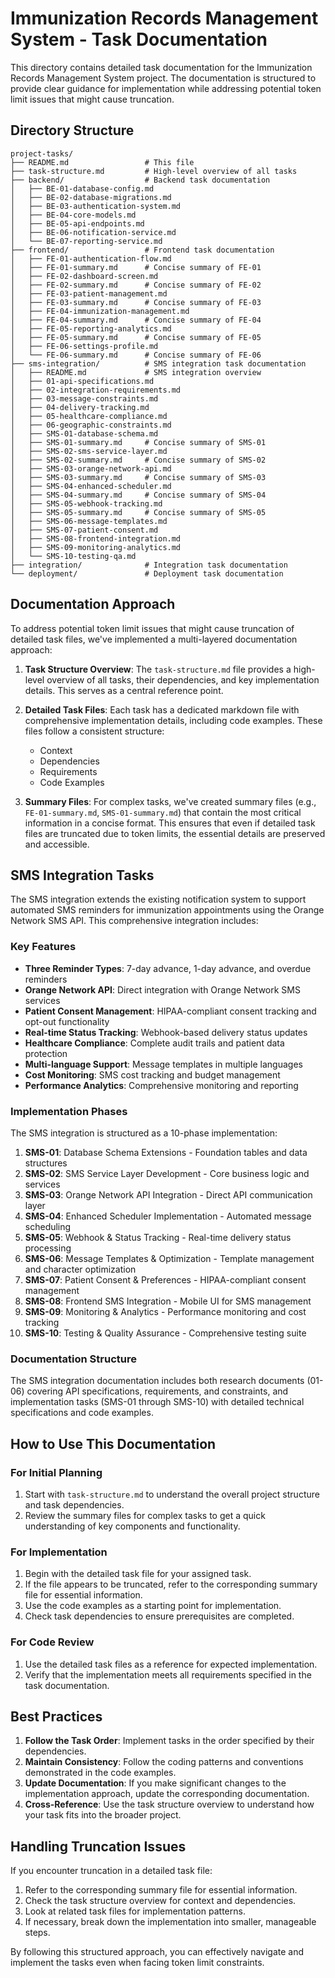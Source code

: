 # Immunization Records Management System - Task Documentation

This directory contains detailed task documentation for the Immunization Records Management System project. The documentation is structured to provide clear guidance for implementation while addressing potential token limit issues that might cause truncation.

## Directory Structure

```
project-tasks/
├── README.md                 # This file
├── task-structure.md         # High-level overview of all tasks
├── backend/                  # Backend task documentation
│   ├── BE-01-database-config.md
│   ├── BE-02-database-migrations.md
│   ├── BE-03-authentication-system.md
│   ├── BE-04-core-models.md
│   ├── BE-05-api-endpoints.md
│   ├── BE-06-notification-service.md
│   └── BE-07-reporting-service.md
├── frontend/                 # Frontend task documentation
│   ├── FE-01-authentication-flow.md
│   ├── FE-01-summary.md      # Concise summary of FE-01
│   ├── FE-02-dashboard-screen.md
│   ├── FE-02-summary.md      # Concise summary of FE-02
│   ├── FE-03-patient-management.md
│   ├── FE-03-summary.md      # Concise summary of FE-03
│   ├── FE-04-immunization-management.md
│   ├── FE-04-summary.md      # Concise summary of FE-04
│   ├── FE-05-reporting-analytics.md
│   ├── FE-05-summary.md      # Concise summary of FE-05
│   ├── FE-06-settings-profile.md
│   └── FE-06-summary.md      # Concise summary of FE-06
├── sms-integration/          # SMS integration task documentation
│   ├── README.md             # SMS integration overview
│   ├── 01-api-specifications.md
│   ├── 02-integration-requirements.md
│   ├── 03-message-constraints.md
│   ├── 04-delivery-tracking.md
│   ├── 05-healthcare-compliance.md
│   ├── 06-geographic-constraints.md
│   ├── SMS-01-database-schema.md
│   ├── SMS-01-summary.md     # Concise summary of SMS-01
│   ├── SMS-02-sms-service-layer.md
│   ├── SMS-02-summary.md     # Concise summary of SMS-02
│   ├── SMS-03-orange-network-api.md
│   ├── SMS-03-summary.md     # Concise summary of SMS-03
│   ├── SMS-04-enhanced-scheduler.md
│   ├── SMS-04-summary.md     # Concise summary of SMS-04
│   ├── SMS-05-webhook-tracking.md
│   ├── SMS-05-summary.md     # Concise summary of SMS-05
│   ├── SMS-06-message-templates.md
│   ├── SMS-07-patient-consent.md
│   ├── SMS-08-frontend-integration.md
│   ├── SMS-09-monitoring-analytics.md
│   └── SMS-10-testing-qa.md
├── integration/              # Integration task documentation
└── deployment/               # Deployment task documentation
```

## Documentation Approach

To address potential token limit issues that might cause truncation of detailed task files, we've implemented a multi-layered documentation approach:

1. **Task Structure Overview**: The `task-structure.md` file provides a high-level overview of all tasks, their dependencies, and key implementation details. This serves as a central reference point.

2. **Detailed Task Files**: Each task has a dedicated markdown file with comprehensive implementation details, including code examples. These files follow a consistent structure:
   - Context
   - Dependencies
   - Requirements
   - Code Examples

3. **Summary Files**: For complex tasks, we've created summary files (e.g., `FE-01-summary.md`, `SMS-01-summary.md`) that contain the most critical information in a concise format. This ensures that even if detailed task files are truncated due to token limits, the essential details are preserved and accessible.

## SMS Integration Tasks

The SMS integration extends the existing notification system to support automated SMS reminders for immunization appointments using the Orange Network SMS API. This comprehensive integration includes:

### Key Features
- **Three Reminder Types**: 7-day advance, 1-day advance, and overdue reminders
- **Orange Network API**: Direct integration with Orange Network SMS services
- **Patient Consent Management**: HIPAA-compliant consent tracking and opt-out functionality
- **Real-time Status Tracking**: Webhook-based delivery status updates
- **Healthcare Compliance**: Complete audit trails and patient data protection
- **Multi-language Support**: Message templates in multiple languages
- **Cost Monitoring**: SMS cost tracking and budget management
- **Performance Analytics**: Comprehensive monitoring and reporting

### Implementation Phases
The SMS integration is structured as a 10-phase implementation:

1. **SMS-01**: Database Schema Extensions - Foundation tables and data structures
2. **SMS-02**: SMS Service Layer Development - Core business logic and services
3. **SMS-03**: Orange Network API Integration - Direct API communication layer
4. **SMS-04**: Enhanced Scheduler Implementation - Automated message scheduling
5. **SMS-05**: Webhook & Status Tracking - Real-time delivery status processing
6. **SMS-06**: Message Templates & Optimization - Template management and character optimization
7. **SMS-07**: Patient Consent & Preferences - HIPAA-compliant consent management
8. **SMS-08**: Frontend SMS Integration - Mobile UI for SMS management
9. **SMS-09**: Monitoring & Analytics - Performance monitoring and cost tracking
10. **SMS-10**: Testing & Quality Assurance - Comprehensive testing suite

### Documentation Structure
The SMS integration documentation includes both research documents (01-06) covering API specifications, requirements, and constraints, and implementation tasks (SMS-01 through SMS-10) with detailed technical specifications and code examples.

## How to Use This Documentation

### For Initial Planning

1. Start with `task-structure.md` to understand the overall project structure and task dependencies.
2. Review the summary files for complex tasks to get a quick understanding of key components and functionality.

### For Implementation

1. Begin with the detailed task file for your assigned task.
2. If the file appears to be truncated, refer to the corresponding summary file for essential information.
3. Use the code examples as a starting point for implementation.
4. Check task dependencies to ensure prerequisites are completed.

### For Code Review

1. Use the detailed task files as a reference for expected implementation.
2. Verify that the implementation meets all requirements specified in the task documentation.

## Best Practices

1. **Follow the Task Order**: Implement tasks in the order specified by their dependencies.
2. **Maintain Consistency**: Follow the coding patterns and conventions demonstrated in the code examples.
3. **Update Documentation**: If you make significant changes to the implementation approach, update the corresponding documentation.
4. **Cross-Reference**: Use the task structure overview to understand how your task fits into the broader project.

## Handling Truncation Issues

If you encounter truncation in a detailed task file:

1. Refer to the corresponding summary file for essential information.
2. Check the task structure overview for context and dependencies.
3. Look at related task files for implementation patterns.
4. If necessary, break down the implementation into smaller, manageable steps.

By following this structured approach, you can effectively navigate and implement the tasks even when facing token limit constraints.
